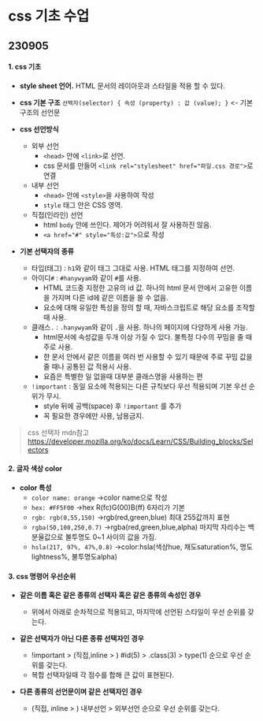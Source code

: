 # css 기초 수업 #

## 230905 ##

#### 1. css 기초 ####

* **style sheet 언어.** HTML 문서의 레이아웃과 스타일을 적용 할 수 있다.

* **css 기본 구조**
`선택자(selector) { 속성 (property) : 값 (value); }` <- 기본 구조의 선언문

* **css 선언방식**
    * 외부 선언
    	* `<head>` 안에 `<link>`로 선언. 
    	* css 문서를 만들어 `<link rel="stylesheet" href="파일.css 경로">`로 연결
    * 내부 선언
    	* `<head>` 안에 `<style>`을 사용하여 작성
    	* `style` 태그 안은 CSS 영역.
    * 직접(인라인) 선언
    	* html `body` 안에 쓰인다. 제어가 어려워서 잘 사용하진 않음.
    	* `<a href="#" style="특성:값">`으로 작성

* **기본 선택자의 종류**
	* 타입(태그) : `h1`와 같이 태그 그대로 사용. HTML 태그를 지정하여 선언.
	* 아이디`#` : `#hanywyam`와 같이 `#`를 사용.
		* HTML 코드중 지정한 고유의 id 값. 하나의 html 문서 안에서 고유한 이름을 가지며 다른 id에 같은 이름을 쓸 수 없음.
   		* 요소에 대해 유일한 특성을 정의 할 때, 자바스크립트로 해당 요소를 조작할 때 사용.
	* 클래스`.` : `.hanywyam`와 같이 `.`을 사용. 하나의 페이지에 다양하게 사용 가능. 
		* html문서에 속성값을 두개 이상 가질 수 있다. 불특정 다수의 꾸밈을 줄 때 주로 사용.
		* 한 문서 안에서 같은 이름을 여러 번 사용할 수 있기 때문에 주로 꾸밈 값을 줄 때나 공통된 값 적용시 사용. 
		* 요즘은 특별한 일 없을때 대부분 클래스명을 사용하는 편
	* `!important` : 동일 요소에 적용되는 다른 규칙보다 우선 적용되며 기본 우선 순위가 무시.
		* style 뒤에 공백(space) 후 `!important` 를 추가
		* 꼭 필요한 경우에만 사용, 남용금지.

> css 선택자 mdn참고
> https://developer.mozilla.org/ko/docs/Learn/CSS/Building_blocks/Selectors

#### 2. 글자 색상 color ####

* **color 특성**
	* `color name: orange` ->color name으로 작성
	* `hex: #FF5F00` ->hex R(fc)G(00)B(ff) 6자리가 기본
	* `rgb: rgb(0,55,150)`  ->rgb(red,green,blue) 최대 255값까지 표현 
	* `rgba(50,100,250,0.7)` ->rgba(red,green,blue,alpha) 마지막 자리수는 백분율값으로 불투명도 0~1 사이의 값을 가짐.
	* `hsla(217, 97%, 47%,0.8)` ->color:hsla(색상hue, 채도saturation%, 명도lightness%, 불투명도alpha)

#### ​3. css 명령어 우선순위 ####

* **같은 이름 혹은 같은 종류의 선택자 혹은 같은 종류의 속성인 경우**
	* 위에서 아래로 순차적으로 적용되고, 마지막에 선언된 스타일이 우선 순위를 갖는다.

* **같은 선택자가 아닌 다른 종류 선택자인 경우**
	* !important > (직접,inline > ) #id(5) > .class(3) > type(1) 순으로 우선 순위를 갖는다.
	* 복합 선택자일때 각 점수를 합해 큰 값이 표현된다.

* **다른 종류의 선언문이며 같은 선택자인 경우**
	* (직접, inline > ) 내부선언 > 외부선언 순으로 우선 순위를 갖는다.
